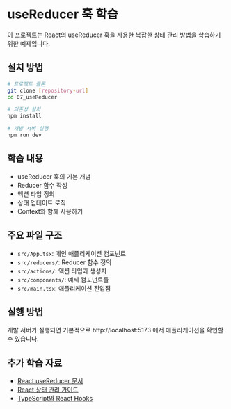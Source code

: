 # useReducer 훅 학습

이 프로젝트는 React의 useReducer 훅을 사용한 복잡한 상태 관리 방법을 학습하기 위한 예제입니다.

## 설치 방법

```bash
# 프로젝트 클론
git clone [repository-url]
cd 07_useReducer

# 의존성 설치
npm install

# 개발 서버 실행
npm run dev
```

## 학습 내용

- useReducer 훅의 기본 개념
- Reducer 함수 작성
- 액션 타입 정의
- 상태 업데이트 로직
- Context와 함께 사용하기

## 주요 파일 구조

- `src/App.tsx`: 메인 애플리케이션 컴포넌트
- `src/reducers/`: Reducer 함수 정의
- `src/actions/`: 액션 타입과 생성자
- `src/components/`: 예제 컴포넌트들
- `src/main.tsx`: 애플리케이션 진입점

## 실행 방법

개발 서버가 실행되면 기본적으로 http://localhost:5173 에서 애플리케이션을 확인할 수 있습니다.

## 추가 학습 자료

- [React useReducer 문서](https://react.dev/reference/react/useReducer)
- [React 상태 관리 가이드](https://react.dev/learn/extracting-state-logic-into-a-reducer)
- [TypeScript와 React Hooks](https://react-typescript-cheatsheet.netlify.app/docs/basic/getting-started/hooks/)
